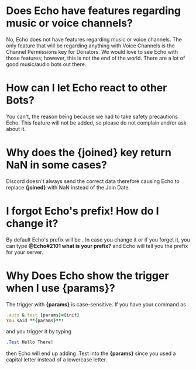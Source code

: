 # Does Echo have features regarding music or voice channels?
No, Echo does not have features regarding music or voice channels. The only feature that will be regarding anything with Voice Channels is the Channel Permissions key for Donators. We would love to see Echo with those features; however, this is not the end of the world. There are a lot of good music/audio bots out there.
# How can I let Echo react to other Bots?
You can't, the reason being because we had to take safety precautions Echo. This feature will not be added, so please do not complain and/or ask about it.
# Why does the {joined} key return NaN in some cases?
Discord doesn't always send the correct data therefore causing Echo to replace **{joined}** with NaN instead of the Join Date.
# I forgot Echo's prefix! How do I change it?
By default Echo's prefix will be **.** In case you change it or if you forget it, you can type **@Echo#2101 what is your prefix?** and Echo will tell you the prefix for your server.
# Why Does Echo show the trigger when I use {params}?
The trigger with **{params}** is case-sensitive. If you have your command as
```ruby
.auto &.test {params}={init}
You said **{params}**!
```
and you trigger it by typing
```css
.Test Hello There!
```
then Echo will end up adding .Test into the **{params}** since you used a capital letter instead of a lowercase letter.
